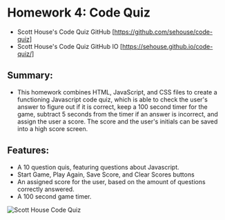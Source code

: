 # Homework 4: Code Quiz
* Scott House's Code Quiz GitHub [https://github.com/sehouse/code-quiz]
* Scott House's Code Quiz GitHub IO [https://sehouse.github.io/code-quiz/]

## Summary:
* This homework combines HTML, JavaScript, and CSS files to create a functioning Javascript code quiz, which is able to check the user's answer to figure out if it is correct, keep a 100 second timer for the game, subtract 5 seconds from the timer if an answer is incorrect, and assign the user a score. The score and the user's initials can be saved into a high score screen.

## Features:
* A 10 question quis, featuring questions about Javascript.
* Start Game, Play Again, Save Score, and Clear Scores buttons
* An assigned score for the user, based on the amount of questions correctly answered.
* A 100 second game timer.

<img src=""
     alt="Scott House Code Quiz"
     style="float: center" />